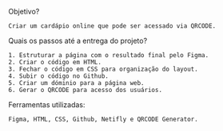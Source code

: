 Objetivo?

	Criar um cardápio online que pode ser acessado via QRCODE.

Quais os passos até a entrega do projeto?

	1. Estruturar a página com o resultado final pelo Figma.
	2. Criar o código em HTML.
	3. Fechar o código em CSS para organização do layout.
	4. Subir o código no Github.
	5. Criar um dóminio para a página web.
	6. Gerar o QRCODE para acesso dos usuários.

Ferramentas utilizadas: 

	Figma, HTML, CSS, Github, Netifly e QRCODE Generator.
